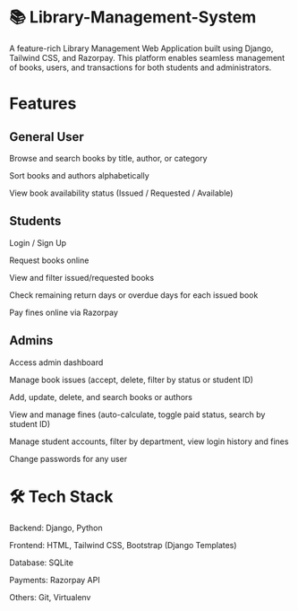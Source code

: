 # 📚 Library-Management-System
A feature-rich Library Management Web Application built using Django, Tailwind CSS, and Razorpay. This platform enables seamless management of books, users, and transactions for both students and administrators.

# Features
## General User
Browse and search books by title, author, or category

Sort books and authors alphabetically

View book availability status (Issued / Requested / Available)

## Students
Login / Sign Up

Request books online

View and filter issued/requested books

Check remaining return days or overdue days for each issued book

Pay fines online via Razorpay

## Admins
Access admin dashboard

Manage book issues (accept, delete, filter by status or student ID)

Add, update, delete, and search books or authors

View and manage fines (auto-calculate, toggle paid status, search by student ID)

Manage student accounts, filter by department, view login history and fines

Change passwords for any user

# 🛠️ Tech Stack
Backend: Django, Python

Frontend: HTML, Tailwind CSS, Bootstrap (Django Templates)

Database: SQLite

Payments: Razorpay API

Others: Git, Virtualenv
